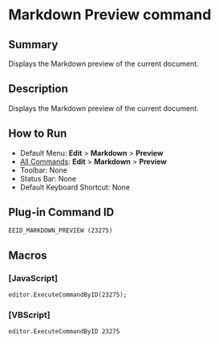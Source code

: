 # Markdown Preview command

## Summary

Displays the Markdown preview of the current document.

## Description

Displays the Markdown preview of the current document.

## How to Run

- Default Menu: **Edit** \> **Markdown** \> **Preview**
- [All Commands](../tools/all_commands): **Edit** \> **Markdown** \> **Preview**
- Toolbar: None
- Status Bar: None
- Default Keyboard Shortcut: None

## Plug-in Command ID

```
EEID_MARKDOWN_PREVIEW (23275)```

## Macros

### \[JavaScript\]

```
editor.ExecuteCommandByID(23275);
```

### \[VBScript\]

```
editor.ExecuteCommandByID 23275
```
